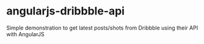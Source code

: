 # angularjs-dribbble-api
Simple demonstration to get latest posts/shots from Dribbble using their API with AngularJS
